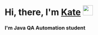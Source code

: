 <h1>Hi, there, I'm <a href="(https://github.com/AdelKurysheva)" target="_blank">Kate</a> 
<img src="https://github.com/blackcater/blackcater/raw/main/images/Hi.gif" height="32"/></h1>
<h3>I'm  Java QA Automation student</h3>

